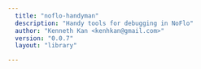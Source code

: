 ```yaml
---
  title: "noflo-handyman"
  description: "Handy tools for debugging in NoFlo"
  author: "Kenneth Kan <kenhkan@gmail.com>"
  version: "0.0.7"
  layout: "library"

---
```

